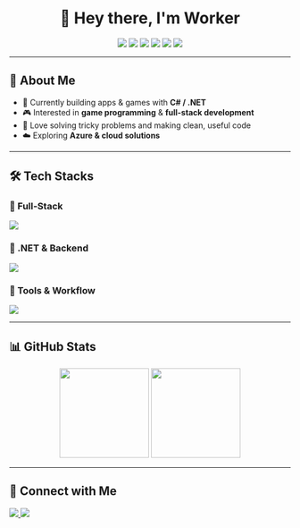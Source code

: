 <!-- Profile README -->

<h1 align="center">👋 Hey there, I'm Worker</h1>
<p align="center">
  <img src="https://img.shields.io/badge/Code-.NET-blue?style=flat&logo=dotnet&logoColor=white"/>
  <img src="https://img.shields.io/badge/Code-C%23-green?style=flat&logo=csharp&logoColor=white"/>
  <img src="https://img.shields.io/badge/Frontend-React-blue?style=flat&logo=react&logoColor=white"/>
  <img src="https://img.shields.io/badge/Frontend-Angular-red?style=flat&logo=angular&logoColor=white"/>
  <img src="https://img.shields.io/badge/Database-SQL_Server-lightgrey?style=flat&logo=microsoftsqlserver&logoColor=white"/>
  <img src="https://img.shields.io/badge/Cloud-Azure-0078D4?style=flat&logo=microsoftazure&logoColor=white"/>
</p>

---

## 🌱 About Me
- 🔭 Currently building apps & games with **C# / .NET**  
- 🎮 Interested in **game programming** & **full-stack development**  
- 🧩 Love solving tricky problems and making clean, useful code  
- ☁️ Exploring **Azure & cloud solutions**  

---

## 🛠️ Tech Stacks

### 🔹 Full-Stack
<p align="left">
  <img src="https://skillicons.dev/icons?i=html,css,js,ts,react,angular,nodejs,express,mongodb,postgres" />
</p>

### 🔹 .NET & Backend
<p align="left">
  <img src="https://skillicons.dev/icons?i=dotnet,cs,azure,postgresql,mysql,git,docker" />
</p>

### 🔹 Tools & Workflow
<p align="left">
  <img src="https://skillicons.dev/icons?i=visualstudio,vscode,github,git,figma,postman,linux" />
</p>

---

## 📊 GitHub Stats
<p align="center">
  <img src="https://github-readme-stats.vercel.app/api?username=YOURUSERNAME&show_icons=true&theme=default&hide_border=true" height="160"/>
  <img src="https://github-readme-streak-stats.herokuapp.com/?user=YOURUSERNAME&theme=default&hide_border=true" height="160"/>
</p>

---

## 🔗 Connect with Me
<p align="left">
  <a href="https://www.linkedin.com/in/YOUR-LINKEDIN" target="_blank">
    <img src="https://img.shields.io/badge/LinkedIn-blue?logo=linkedin&logoColor=white" />
  </a>
  <a href="mailto:youremail@example.com">
    <img src="https://img.shields.io/badge/Email-D14836?logo=gmail&logoColor=white" />
  </a>
</p>
